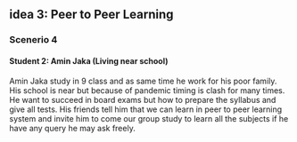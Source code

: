 ## idea 3: Peer to Peer Learning
### Scenerio 4
#### Student 2: Amin Jaka (Living near school)

<p>Amin Jaka study in 9 class and as same time he work for his poor family. His school is near but because of pandemic timing is clash for many times. He want to succeed in board exams but how to prepare the syllabus and give all tests. His friends tell him that we can learn in peer to peer learning system and invite him to come our group study to learn all the subjects if he have any query  he may ask freely.</p>

